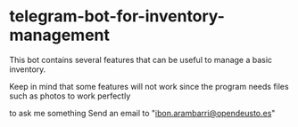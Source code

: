 # telegram-bot-for-inventory-management
This bot contains several features that can be useful to manage a basic inventory.

Keep in mind that some features will not work since the program needs files such as photos to work perfectly

to ask me something Send an email to "ibon.arambarri@opendeusto.es"
